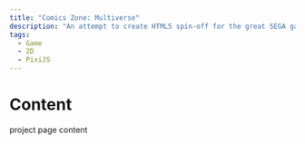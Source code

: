 ```yaml
---
title: "Comics Zone: Multiverse"
description: "An attempt to create HTML5 spin-off for the great SEGA game called Comix Zone"
tags:
  - Game
  - 2D
  - PixiJS
---
```


# Content

project page content
